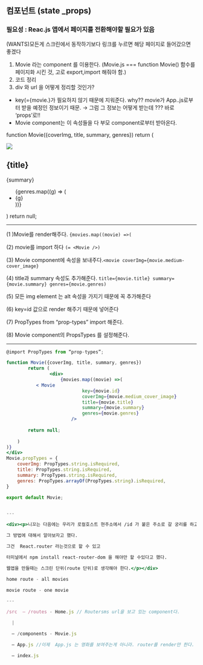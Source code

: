 ## 컴포넌트 (state _props)

### 필요성 : Reac.js 앱에서 페이지를 전환해야할 필요가 있음

(WANTS)모든게 스크린에서 동작하기보다 링크를 누르면 해당 페이지로 들어갔으면 좋겠다

1. Movie 라는 component 를 이용한다. (Movie.js === function  Movie() 함수를 페이지화 시킨 것, 고로 export,import 해줘야 함.)
2. 코드 정리
3. div 와 url 을 어떻게 정리할 것인가?
- key(={movie.}가 필요하지 않기 때문에 지워준다. why?? movie가 App..js로부터 받을 예정인 정보이기 때문.  → 그럼 그 정보는 어떻게 받는데 ??? 바로 ‘props’로!!
- Movie component는 이 속성들을 다 부모 component로부터 받아온다.


function Movie({coverImg, title, summary, genres})
		return (
				<div key={id}>
                    <img src={coverImg} />
                    <h2>{title}</h2>
                    <p>{summary}</p>
                    <ul>
                      {genres.map((g) => (
                        <li key={g}>{g}</li>
                      ))}
                    </ul>
                  </div>
		)
		return null;
    


---

(1 )Movie를 render해주다.   `{movies.map((movie) =>(`

(2) movie를 import 하다 `(= <Movie />)`

(3) Movie component에 속성을 보내주다.`<movie coverImg={movie.medium-cover_image}`

(4) title과 summary 속성도 추가해준다. `title={movie.title} summary={movie.summary} genres={movie.genres)`

(5) 모든 img element 는 alt 속성을 가지기 때문에 꼭 추가해준다

(6) key=id 값으로  render 해주기 때문에 넣어준다

(7) PropTypes from “prop-types” import 해준다.

(8) Movie component의 PropsTypes   를 설정해준다. 

---

```jsx
@import PropTypes from “prop-types”;

function Movie({coverImg, title, summary, genres})
		return (
				<div>
					{movies.map((movie) =>(
           < Movie
							key={movie.id}
							coverImg={movie.medium_cover_image}
							title={movie.title}
							summary={movie.summary}
							genres={movie.genres}
						/>
			
		return null;
 
	)
)}
</div>
Movie.propTypes = {
	coverImg: PropTypes.string.isRequired,
	title: PropTypes.string.isRequired,
	summary: PropTypes.string.isRequired,
	genres: PropTypes.arrayOf(PropTypes.string).isRequired,
}

export default Movie;


---

<div><p>니꼬는 다음에는 우리가 로컬호스트 현주소에서 /id 가 붙은 주소로 갈 궁리를 하고 있다. 

그 방법에 대해서 알아보자고 했다.

그건  React.router 라는것으로 할 수 있고

터미널에서 npm install react-router-dom 을 해야만 할 수있다고 했다.

웹앱을 만들때는 스크린 단위(route 단위)로 생각해야 한다.</p></div>

home route - all movies

movie route - one movie 

---

/src  — /routes - Home.js // Routersms url을 보고 있는 component다.

  | 

  — /components - Movie.js

  — App.js //이제  App.js 는 영화를 보여주는게 아니라. router를 render만 한다.

  — index.js

